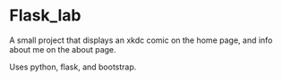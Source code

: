 # Flask_lab

A small project that displays an xkdc comic on the home page,
and info about me on the about page.

Uses python, flask, and bootstrap.